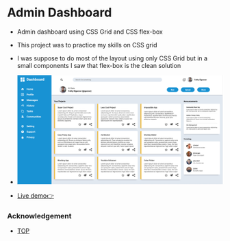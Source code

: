 # Admin Dashboard

- Admin dashboard using CSS Grid and CSS flex-box
- This project was to practice my skills on CSS grid
- I was suppose to do most of the layout using only CSS Grid but in a small components I saw that flex-box is the clean solution

- ![demo](images/admin-dashboard-demo.jpg)

- [Live demo👉](https://admin-dashboard-fathy.netlify.app)

### Acknowledgement

- [TOP](https://www.theodinproject.com/lessons/node-path-intermediate-html-and-css-admin-dashboard)
